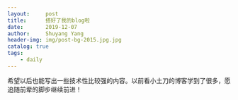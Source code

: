 ```yaml
---
layout:     post
title:      搭好了我的blog啦 
date:       2019-12-07
author:     Shuyang Yang
header-img: img/post-bg-2015.jpg.jpg
catalog: true
tags:
    - daily
---
```


希望以后也能写出一些技术性比较强的内容。以前看小土刀的博客学到了很多，愿追随前辈的脚步继续前进！
